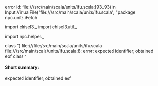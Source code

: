 error id: file://<WORKSPACE>/src/main/scala/units/ifu.scala:[93..93) in Input.VirtualFile("file://<WORKSPACE>/src/main/scala/units/ifu.scala", "package npc.units.iFetch

import chisel3._
import chisel3.util._

import npc.helper._

class ")
file://<WORKSPACE>/file:<WORKSPACE>/src/main/scala/units/ifu.scala
file://<WORKSPACE>/src/main/scala/units/ifu.scala:8: error: expected identifier; obtained eof
class 
      ^
#### Short summary: 

expected identifier; obtained eof
